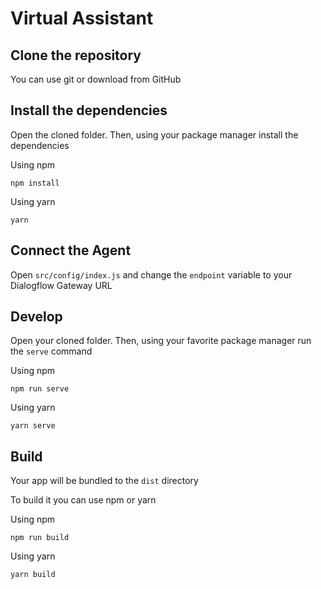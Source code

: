 # Virtual Assistant

## Clone the repository

You can use git or download from GitHub

## Install the dependencies

Open the cloned folder. Then, using your package manager install the dependencies

Using npm

`npm install`

Using yarn

`yarn`

## Connect the Agent

Open `src/config/index.js` and change the `endpoint` variable to your Dialogflow Gateway URL

## Develop

Open your cloned folder. Then, using your favorite package manager run the `serve` command

Using npm

`npm run serve`

Using yarn

`yarn serve`

## Build

Your app will be bundled to the `dist` directory

To build it you can use npm or yarn

Using npm

`npm run build`

Using yarn

`yarn build`